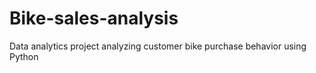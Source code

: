 # Bike-sales-analysis
Data analytics project analyzing customer bike purchase behavior using Python
